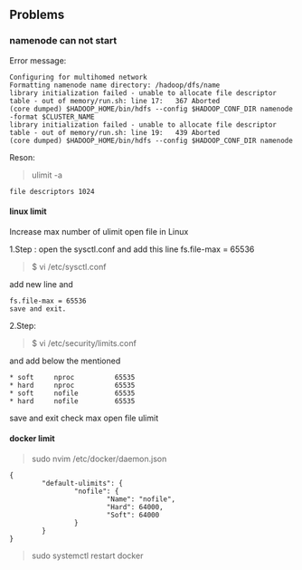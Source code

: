 
## Problems

### namenode can not start

Error message:

```
Configuring for multihomed network
Formatting namenode name directory: /hadoop/dfs/name
library initialization failed - unable to allocate file descriptor table - out of memory/run.sh: line 17:   367 Aborted                 (core dumped) $HADOOP_HOME/bin/hdfs --config $HADOOP_CONF_DIR namenode -format $CLUSTER_NAME
library initialization failed - unable to allocate file descriptor table - out of memory/run.sh: line 19:   439 Aborted                 (core dumped) $HADOOP_HOME/bin/hdfs --config $HADOOP_CONF_DIR namenode
```

Reson:

> ulimit -a

```
file descriptors 1024
```

#### linux limit

Increase max number of ulimit open file in Linux

1.Step : open the sysctl.conf and add this line fs.file-max = 65536

> $ vi /etc/sysctl.conf

add new line and

```
fs.file-max = 65536
save and exit.
```

2.Step:

> $ vi /etc/security/limits.conf

and add below the mentioned

```
* soft     nproc          65535
* hard     nproc          65535
* soft     nofile         65535
* hard     nofile         65535
```
save and exit check max open file ulimit

#### docker limit

> sudo nvim /etc/docker/daemon.json

```
{
        "default-ulimits": {
                "nofile": {
                        "Name": "nofile",
                        "Hard": 64000,
                        "Soft": 64000
                }
        }
}
```

> sudo systemctl restart docker
